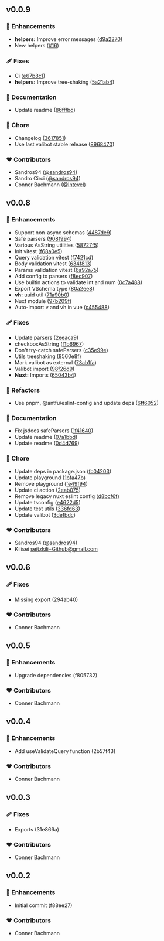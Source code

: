 ## v0.0.9

### 🚀 Enhancements

- **helpers:** Improve error messages ([d9a2270](https://github.com/Intevel/h3-valibot/commit/d9a2270))
- New helpers ([#16](https://github.com/Intevel/h3-valibot/pull/16))

### 🩹 Fixes

- Ci ([e67b8c1](https://github.com/Intevel/h3-valibot/commit/e67b8c1))
- **helpers:** Improve tree-shaking ([5a21ab4](https://github.com/Intevel/h3-valibot/commit/5a21ab4))

### 📖 Documentation

- Update readme ([86fffbd](https://github.com/Intevel/h3-valibot/commit/86fffbd))

### 🏡 Chore

- Changelog ([3617851](https://github.com/Intevel/h3-valibot/commit/3617851))
- Use last valibot stable release ([8968470](https://github.com/Intevel/h3-valibot/commit/8968470))

### ❤️ Contributors

- Sandros94 ([@sandros94](http://github.com/sandros94))
- Sandro Circi ([@sandros94](http://github.com/sandros94))
- Conner Bachmann ([@Intevel](http://github.com/Intevel))

## v0.0.8

### 🚀 Enhancements

- Support non-async schemas ([4487de9](https://github.com/Intevel/h3-valibot/commit/4487de9))
- Safe parsers ([908f994](https://github.com/Intevel/h3-valibot/commit/908f994))
- Various AsString utilities ([58727f5](https://github.com/Intevel/h3-valibot/commit/58727f5))
- Init vitest ([f68a0e5](https://github.com/Intevel/h3-valibot/commit/f68a0e5))
- Query validation vitest ([f7421cd](https://github.com/Intevel/h3-valibot/commit/f7421cd))
- Body validation vitest ([634f813](https://github.com/Intevel/h3-valibot/commit/634f813))
- Params validation vitest ([6a92a75](https://github.com/Intevel/h3-valibot/commit/6a92a75))
- Add config to parsers ([f8ec907](https://github.com/Intevel/h3-valibot/commit/f8ec907))
- Use builtin actions to validate int and num ([0c7a488](https://github.com/Intevel/h3-valibot/commit/0c7a488))
- Export VSchema type ([80a2ee8](https://github.com/Intevel/h3-valibot/commit/80a2ee8))
- **vh:** uuid util ([71a90b0](https://github.com/Intevel/h3-valibot/commit/71a90b0))
- Nuxt module ([97b209f](https://github.com/Intevel/h3-valibot/commit/97b209f))
- Auto-import v and vh in vue ([c455488](https://github.com/Intevel/h3-valibot/commit/c455488))

### 🩹 Fixes

- Update parsers ([2eeaca9](https://github.com/Intevel/h3-valibot/commit/2eeaca9))
- checkboxAsString ([f1b6967](https://github.com/Intevel/h3-valibot/commit/f1b6967))
- Don't try-catch safeParsers ([c35e99e](https://github.com/Intevel/h3-valibot/commit/c35e99e))
- Utils treeshaking ([8560e8f](https://github.com/Intevel/h3-valibot/commit/8560e8f))
- Mark valibot as external ([73ab1fa](https://github.com/Intevel/h3-valibot/commit/73ab1fa))
- Valibot import ([98f26d9](https://github.com/Intevel/h3-valibot/commit/98f26d9))
- **Nuxt:** Imports ([65043b4](https://github.com/Intevel/h3-valibot/commit/65043b4))

### 💅 Refactors

- Use pnpm, @antfu/eslint-config and update deps ([6ff6052](https://github.com/Intevel/h3-valibot/commit/6ff6052))

### 📖 Documentation

- Fix jsdocs safeParsers ([1f41640](https://github.com/Intevel/h3-valibot/commit/1f41640))
- Update readme ([07a1bbd](https://github.com/Intevel/h3-valibot/commit/07a1bbd))
- Update readme ([0d4d769](https://github.com/Intevel/h3-valibot/commit/0d4d769))

### 🏡 Chore

- Update deps in package.json ([fc04203](https://github.com/Intevel/h3-valibot/commit/fc04203))
- Update playground ([1bfa47b](https://github.com/Intevel/h3-valibot/commit/1bfa47b))
- Remove playground ([fe49f94](https://github.com/Intevel/h3-valibot/commit/fe49f94))
- Update ci action ([2eab075](https://github.com/Intevel/h3-valibot/commit/2eab075))
- Remove legacy nuxt eslint config ([d8bcf6f](https://github.com/Intevel/h3-valibot/commit/d8bcf6f))
- Update tsconfig ([e4622d5](https://github.com/Intevel/h3-valibot/commit/e4622d5))
- Update test utils ([336fd63](https://github.com/Intevel/h3-valibot/commit/336fd63))
- Update valibot ([3defbdc](https://github.com/Intevel/h3-valibot/commit/3defbdc))

### ❤️ Contributors

- Sandros94 ([@sandros94](http://github.com/sandros94))
- Kilisei <seitzkili+Github@gmail.com>

## v0.0.6


### 🩹 Fixes

  - Missing export (294ab40)

### ❤️  Contributors

- Conner Bachmann

## v0.0.5


### 🚀 Enhancements

  - Upgrade dependencies (f805732)

### ❤️  Contributors

- Conner Bachmann

## v0.0.4


### 🚀 Enhancements

  - Add useValidateQuery function (2b57f43)

### ❤️  Contributors

- Conner Bachmann

## v0.0.3


### 🩹 Fixes

  - Exports (31e866a)

### ❤️  Contributors

- Conner Bachmann

## v0.0.2


### 🚀 Enhancements

  - Initial commit (f88ee27)

### ❤️  Contributors

- Conner Bachmann

